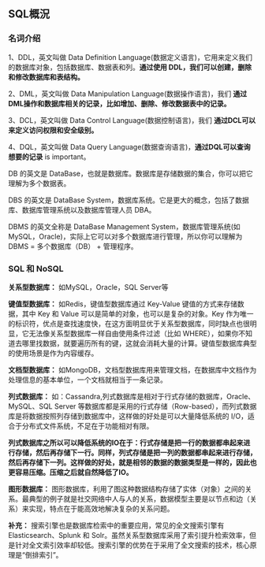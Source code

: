 ## SQL概況

### 名词介绍

1、DDL，英文叫做 Data Definition Language(数据定义语言)，它用来定义我们的数据库对象，包括数据库、数据表和列。__通过使用 DDL，我们可以创建，删除和修改数据库和表结构。__

2、DML，英文叫做 Data Manipulation Language(数据操作语言)，我们 __通过DML操作和数据库相关的记录，比如增加、删除、修改数据表中的记录。__

3、DCL，英文叫做 Data Control Language(数据控制语言)，我们 __通过DCL可以来定义访问权限和安全级别。__

4、DQL，英文叫做 Data Query Language(数据查询语言)，__通过DQL可以查询想要的记录__ is important。


DB 的英文是 DataBase，也就是数据库。数据库是存储数据的集合，你可以把它理解为多个数据表。

DBS 的英文是 DataBase System，数据库系统。它是更大的概念，包括了数据库、数据库管理系统以及数据库管理人员 DBA。

DBMS 的英文全称是 DataBase Management System，数据库管理系统(如MySQL，Oracle)，实际上它可以对多个数据库进行管理，所以你可以理解为 DBMS = 多个数据库（DB） + 管理程序。

### SQL 和 NoSQL


__关系型数据库：__ 如MySQL，Oracle，SQL Server等


__键值型数据库：__ 如Redis，键值型数据库通过 Key-Value 键值的方式来存储数据，其中 Key 和 Value 可以是简单的对象，也可以是复杂的对象。Key 作为唯一的标识符，优点是查找速度快，在这方面明显优于关系型数据库，同时缺点也很明显，它无法像关系型数据库一样自由使用条件过滤（比如 WHERE），如果你不知道去哪里找数据，就要遍历所有的键，这就会消耗大量的计算。键值型数据库典型的使用场景是作为内容缓存。


__文档型数据库：__ 如MongoDB，文档型数据库用来管理文档，在数据库中文档作为处理信息的基本单位，一个文档就相当于一条记录。


__列式数据库：__ 如：Cassandra,列式数据库是相对于行式存储的数据库，Oracle、MySQL、SQL Server 等数据库都是采用的行式存储（Row-based），而列式数据库是将数据按照列存储到数据库中，这样做的好处是可以大量降低系统的 I/O，适合于分布式文件系统，不足在于功能相对有限。

__列式数据库之所以可以降低系统的IO在于：行式存储是把一行的数据都串起来进行存储，然后再存储下一行。同样，列式存储是把一列的数据都串起来进行存储，然后再存储下一列。这样做的好处，就是相邻的数据的数据类型是一样的，因此也更容易压缩。压缩之后就自然降低了IO。__


__图形数据库：__ 图形数据库，利用了图这种数据结构存储了实体（对象）之间的关系。最典型的例子就是社交网络中人与人的关系，数据模型主要是以节点和边（关系）来实现，特点在于能高效地解决复杂的关系问题。

__补充：__ 搜索引擎也是数据库检索中的重要应用，常见的全文搜索引擎有 Elasticsearch、Splunk 和 Solr。虽然关系型数据库采用了索引提升检索效率，但是针对全文索引效率却较低。搜索引擎的优势在于采用了全文搜索的技术，核心原理是“倒排索引”。


